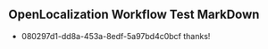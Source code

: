 ## OpenLocalization Workflow Test MarkDown
* 080297d1-dd8a-453a-8edf-5a97bd4c0bcf 
thanks!<!--HONumber=Mar16_HO1-->

